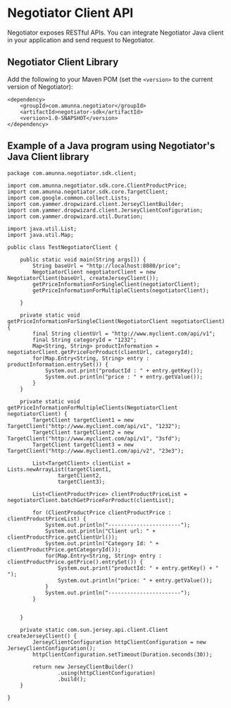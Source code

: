 Negotiator Client API
=====================

Negotiator exposes RESTful APIs. You can integrate Negotiator Java client in your application and send request to Negotiator.

Negotiator Client Library
-------------------------

Add the following to your Maven POM (set the `<version>` to the current version of Negotiator):

    <dependency>
        <groupId>com.amunna.negotiator</groupId>
        <artifactId>negotiator-sdk</artifactId>
        <version>1.0-SNAPSHOT</version>
    </dependency>

Example of a Java program using Negotiator's Java Client library
-----------------------------------------------------------------

    package com.amunna.negotiator.sdk.client;

    import com.amunna.negotiator.sdk.core.ClientProductPrice;
    import com.amunna.negotiator.sdk.core.TargetClient;
    import com.google.common.collect.Lists;
    import com.yammer.dropwizard.client.JerseyClientBuilder;
    import com.yammer.dropwizard.client.JerseyClientConfiguration;
    import com.yammer.dropwizard.util.Duration;

    import java.util.List;
    import java.util.Map;

    public class TestNegotiatorClient {

        public static void main(String args[]) {
            String baseUrl = "http://localhost:8080/price";
            NegotiatorClient negotiatorClient = new NegotiatorClient(baseUrl, createJerseyClient());
            getPriceInformationForSingleClient(negotiatorClient);
            getPriceInformationForMultipleClients(negotiatorClient);

        }

        private static void getPriceInformationForSingleClient(NegotiatorClient negotiatorClient) {
            final String clientUrl = "http://www.myclient.com/api/v1";
            final String categoryId = "1232";
            Map<String, String> productInformation = negotiatorClient.getPriceForProduct(clientUrl, categoryId);
            for(Map.Entry<String, String> entry : productInformation.entrySet()) {
                System.out.print("productId : " + entry.getKey());
                System.out.println("price : " + entry.getValue());
            }
        }

        private static void getPriceInformationForMultipleClients(NegotiatorClient negotiatorClient) {
            TargetClient targetClient1 = new TargetClient("http://www.myclient.com/api/v1", "1232");
            TargetClient targetClient2 = new TargetClient("http://www.myclient.com/api/v1", "3sfd");
            TargetClient targetClient3 = new TargetClient("http://www.myclient1.com/api/v2", "23e3");

            List<TargetClient> clientList = Lists.newArrayList(targetClient1,
                    targetClient2,
                    targetClient3);

            List<ClientProductPrice> clientProductPriceList = negotiatorClient.batchGetPriceForProduct(clientList);

            for (ClientProductPrice clientProductPrice : clientProductPriceList) {
                System.out.println("-----------------------");
                System.out.println("Client url: " + clientProductPrice.getClientUrl());
                System.out.println("Category Id: " + clientProductPrice.getCategoryId());
                for(Map.Entry<String, String> entry : clientProductPrice.getPrice().entrySet()) {
                    System.out.print("productId: " + entry.getKey() + " ");
                    System.out.println("price: " + entry.getValue());
                }
                System.out.println("-----------------------");
            }


        }

        private static com.sun.jersey.api.client.Client createJerseyClient() {
            JerseyClientConfiguration httpClientConfiguration = new JerseyClientConfiguration();
            httpClientConfiguration.setTimeout(Duration.seconds(30));

            return new JerseyClientBuilder()
                    .using(httpClientConfiguration)
                    .build();
        }

    }
